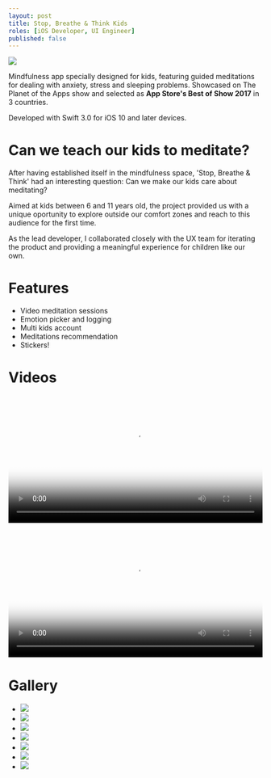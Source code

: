 ```yaml
---
layout: post
title: Stop, Breathe & Think Kids
roles: [iOS Developer, UI Engineer]
published: false
---
```


![](/static/media/posts/StopBreathe&ThinkKids/sbtk-banner.jpg)


Mindfulness app specially designed for kids, featuring guided meditations for dealing with anxiety, stress and sleeping problems. Showcased on The Planet of the Apps show and selected as **App Store's Best of Show 2017** in 3 countries.

Developed with Swift 3.0 for iOS 10 and later devices.

# Can we teach our kids to meditate?

After having established itself in the mindfulness space, 'Stop, Breathe & Think' had an interesting question: Can we make our kids care about meditating?

Aimed at kids between 6 and 11 years old, the project provided us with a unique oportunity to explore outside our comfort zones and reach to this audience for the first time.

As the lead developer, I collaborated closely with the UX team for iterating the product and providing a meaningful experience for children like our own.

# Features

- Video meditation sessions
- Emotion picker and logging
- Multi kids account
- Meditations recommendation
- Stickers!

# Videos

<p>
<video width="100%" controls preload="metadata" poster="/static/media/posts/StopBreathe&ThinkKids/videos/sbtk-1.jpg">
<source src="/static/media/posts/StopBreathe&ThinkKids/videos/sbtk-1.mp4" type="video/mp4">
</video>
</p>

<p>
<video width="100%" controls preload="metadata" poster="/static/media/posts/StopBreathe&ThinkKids/videos/sbtk-2.jpg">
<source src="/static/media/posts/StopBreathe&ThinkKids/videos/sbtk-2.mp4" type="video/mp4">
</video>
</p>

# Gallery

<div id="postContentGallery">
	<ul>
		<li class="landscape">
			<img src="/static/media/posts/StopBreathe&ThinkKids/gallery/sbtk-1.jpg">
		</li>
		<li class="landscape">
			<img src="/static/media/posts/StopBreathe&ThinkKids/gallery/sbtk-2.jpg">
		</li>
		<li class="landscape">
			<img src="/static/media/posts/StopBreathe&ThinkKids/gallery/sbtk-3.jpg">
		</li>
		<li class="landscape">
			<img src="/static/media/posts/StopBreathe&ThinkKids/gallery/sbtk-4.jpg">
		</li>
		<li class="landscape">
			<img src="/static/media/posts/StopBreathe&ThinkKids/gallery/sbtk-5.jpg">
		</li>
		<li class="landscape">
			<img src="/static/media/posts/StopBreathe&ThinkKids/gallery/sbtk-6.jpg">
		</li>
		<li class="landscape">
			<img src="/static/media/posts/StopBreathe&ThinkKids/gallery/sbtk-7.jpg">
		</li>
	</ul>
</div>

